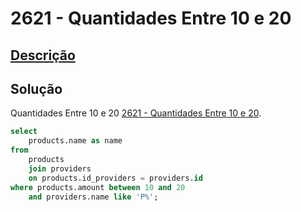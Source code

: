 # 2621 - Quantidades Entre 10 e 20

## [Descrição](https://judge.beecrowd.com/pt/problems/view/2621)

## Solução

Quantidades Entre 10 e 20 [2621 - Quantidades Entre 10 e 20](../2621/README.md).

```sql
select
    products.name as name
from
    products
    join providers
    on products.id_providers = providers.id
where products.amount between 10 and 20
    and providers.name like 'P%';
```

